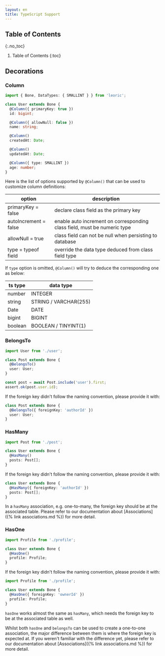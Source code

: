 ```yaml
---
layout: en
title: TypeScript Support
---
```


## Table of Contents
{:.no_toc}

1. Table of Contents
{:toc}

## Decorations

### Column

```ts
import { Bone, DataTypes: { SMALLINT } } from 'leoric';

class User extends Bone {
  @Column({ primaryKey: true })
  id: bigint;

  @Column({ allowNull: false })
  name: string;

  @Column()
  createdAt: Date;

  @Column()
  updatedAt: Date;

  @Column({ type: SMALLINT })
  age: number;
}
```

Here is the list of options supported by `@Column()` that can be used to customize column definitions:

| option                | description |
|-----------------------|-------------|
| primaryKey = false    | declare class field as the primary key |
| autoIncrement = false | enable auto increment on corresponding class field, must be numeric type |
| allowNull = true      | class field can not be null when persisting to database |
| type = typeof field | override the data type deduced from class field type |

If `type` option is omitted, `@Column()` will try to deduce the corresponding one as below:

| ts type | data type |
|---------|-----------|
| number  | INTEGER |
| string  | STRING / VARCHAR(255) |
| Date    | DATE |
| bigint  | BIGINT |
| boolean | BOOLEAN / TINYINT(1) |

### BelongsTo

```ts
import User from './user';

class Post extends Bone {
  @BelongsTo()
  user: User;
}

const post = await Post.include('user').first;
assert.ok(post.user.id);
```

If the foreign key didn't follow the naming convention, please provide it with:

```ts
class Post extends Bone {
  @BelongsTo({ foreignKey: 'authorId' })
  user: User;
}
```

### HasMany

```ts
import Post from './post';

class User extends Bone {
  @HasMany()
  posts: Post[];
}
```

If the foreign key didn't follow the naming convention, please provide it with:

```ts
class User extends Bone {
  @HasMany({ foreignKey: 'authorId' })
  posts: Post[];
}
```

In a `hasMany` association, e.g. one-to-many, the foreign key should be at the associated table. Please refer to our documentation about [Associations]({% link associations.md %}) for more detail.

### HasOne

```ts
import Profile from './profile';

class User extends Bone {
  @HasOne()
  profile: Profile;
}
```

If the foreign key didn't follow the naming convention, please provide it with:

```ts
import Profile from './profile';

class User extends Bone {
  @HasOne({ foreignKey: 'ownerId' })
  profile: Profile;
}
```

`hasOne` works almost the same as `hasMany`, which needs the foreign key to be at the associated table as well.

Whilst both `hasOne` and `belongsTo` can be used to create a one-to-one association, the major difference between them is where the foreign key is expected at. If you weren't familiar with the difference yet, please refer to our documentation about [Associations]({% link associations.md %}) for more detail.
